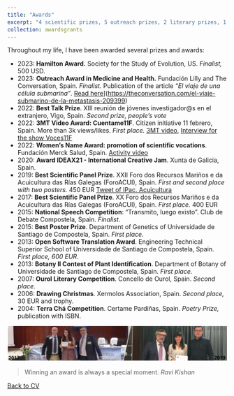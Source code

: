```yaml
---
title: "Awards"
excerpt: "4 scientific prizes, 5 outreach prizes, 2 literary prizes, 1 drawing prize<br/><img src='/images/Tira_FotosPremios_AliciaLBruzos.png'>"
collection: awardsgrants
---
```


Throughout my life, I have been awarded several prizes and awards:
* 2023:	**Hamilton Award.** Society for the Study of Evolution, US. _Finalist,_ 500 USD.
* 2023:	**Outreach Award in Medicine and Health.** Fundación Lilly and The Conversation, Spain. _Finalist._ Publication of the article _“El viaje de una célula submarina”_. [Read here]([)](https://theconversation.com/el-viaje-submarino-de-la-metastasis-209399)
* 2022: **Best Talk Prize**. XIII reunión de jóvenes investigador@s en el extranjero, Vigo, Spain. _Second prize, people’s vote_  
* 2022: **3MT Video Award: Cuentame11F**. Citizen initiative 11 febrero, Spain. More than 3k views/likes. _First place._ [3MT video](https://www.youtube.com/watch?v=2TYl6BZ-_SA), [Interview for the show Voces11F](https://www.youtube.com/watch?v=VSCPKnIMPbw&t=1s)
* 2022: **Women’s Name Award: promotion of scientific vocations**. Fundación Merck Salud, Spain. [Activity video](https://www.youtube.com/watch?v=T8S1t034ZgM)
* 2020: **Award IDEAX21 - International Creative Jam**. Xunta de Galicia, Spain.
* 2019: **Best Scientific Panel Prize**. XXII Foro dos Recursos Mariños e da Acuicultura das Rías Galegas (ForoACUI), Spain. _First and second place with two posters._ 450 EUR [Tweet of IPac. Acuicultura](https://twitter.com/IPacuicultura/status/1182639436607184899)
* 2017: **Best Scientific Panel Prize**. XX Foro dos Recursos Mariños e da Acuicultura das Rías Galegas (ForoACUI), Spain. _First place._ 400 EUR
* 2015: **National Speech Competition**: “Transmito, luego existo”. Club de Debate Compostela, Spain. _Finalist_.
* 2015:	**Best Poster Prize**. Department of Genetics of Universidade de Santiago de Compostela, Spain. _First place._
* 2013: **Open Software Translation Award**. Engineering Technical Superior School of Universidade de Santiago de Compostela, Spain. _First place, 600 EUR._
* 2013:	**Botany II Contest of Plant Identification**. Department of Botany of Universidade de Santiago de Compostela, Spain. _First place._
* 2007: **Ourol Literary Competition**. Concello de Ourol, Spain. _Second place._
* 2006: **Drawing Christmas**. Xermolos Association, Spain. _Second place,_ 30 EUR and trophy.
* 2004: **Terra Chá Competition**. Certame Pardiñas, Spain. _Poetry Prize,_ publication with ISBN.

<img src='/images/Tira_FotosPremios_AliciaLBruzos.png'>  

> Winning an award is always a special moment.
> _Ravi Kishan_

[Back to CV](https://albruzos.github.io/cv/)
